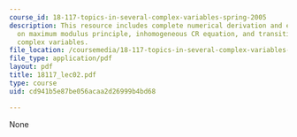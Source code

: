 ```yaml
---
course_id: 18-117-topics-in-several-complex-variables-spring-2005
description: This resource includes complete numerical derivation and explanation
  on maximum modulus principle, inhomogeneous CR equation, and transition to several
  complex variables.
file_location: /coursemedia/18-117-topics-in-several-complex-variables-spring-2005/cd941b5e87be056acaa2d26999b4bd68_18117_lec02.pdf
file_type: application/pdf
layout: pdf
title: 18117_lec02.pdf
type: course
uid: cd941b5e87be056acaa2d26999b4bd68

---
```

None
